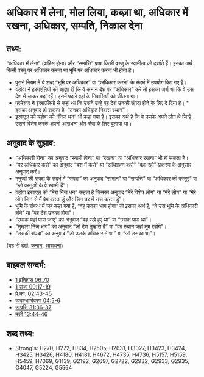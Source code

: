 # अधिकार में लेना, मोल लिया, कब्ज़ा था, अधिकार में रखना, अधिकार, सम्पति, निकाल देना #

## तथ्य: ##

“अधिकार में लेना” (वारिस होना) और “सम्पत्ति” प्रायः किसी वस्तु के स्वामीत्व को दर्शाते हैं। इनका अर्थ किसी वस्तु पर अधिकार करना था भूमि पर अधिकार करना भी होता है।

* पुराने नियम में ये शब्द “भूमि पर अधिकार” या “अधिकार करने” के संदर्भ में उपयोग किए गए हैं।
* यहोवा ने इस्राएलियों को आज्ञा दी कि वे कनान देश पर “अधिकार” करें तो इसका अर्थ था कि वे उस देश में जाकर वहां रहें। इसमें पहले वहां के निवासियों को जीतना था।
* परमेश्वर ने इस्राएलियों से कहा था कि उसने उन्हें वह देश उनकी संपदा होने के लिए दे दिया है। * इसका अनुवाद हो सकता है, “उनका अधिकृत निवास स्थान”।
* इस्राएल को यहोवा की “निज धन” भी कहा गया है। इसका अर्थ है कि वे उसके अपने लोग थे जिन्हें उसने विशेष करके अपनी आराधना और सेवा के लिए बुलाया था।

## अनुवाद के सुझाव: ##

* “अधिकारी होना” का अनुवाद “स्वामी होना” या “रखना” या “अधिकार रखना” भी हो सकता है।
* “पर अधिकार करो” का अनुवाद “वश में करो” या “अधिग्रहण करो” “वहां रहो”-प्रकरण के अनुसार अनुवाद करें।
* मनुष्यों की संपदा के संदर्भ में “संपदा” का अनुवाद “सामान” या “सम्पत्ति” या “अधिकार की वस्तुएं” या “जो वस्तुओं के वे स्वामी हैं”।
* यहोवा इस्राएल को “मेरा निज धन” कहता है जिसका अनुवाद “मेरे विशेष लोग” या “मेरे लोग” या “मेरे लोग जिन से मैं प्रेम करता हूं और जिन घर में राज करता हूं”।
* भूमि के संबन्ध में जब कहा गया है, “वह उनका भाग होगा” तो इसका अर्थ है, “वे उस भूमि के अधिकारी होंगे” या “वह देश उनका होगा”।
* “उसके यहां पाया जाए” का अनुवाद “वह रखे हुए था” या “उसके पास था”।
* “तुम्हारा निज भाग” का अनुवाद “जो देश तुम्हारा है” या “वह स्थान जहां तुम रहोगे”।
* “उसकी संपदा” का अनुवाद “जो उसके अधिकार में था” या “जो उसका था”।

(यह भी देखें: [कनान](../names/canaan.md), [आराधना](../kt/worship.md))

## बाइबल सन्दर्भ: ##

* [1 इतिहास 06:70](rc://en/tn/help/1ch/06/70)
* [1 राजा 09:17-19](rc://en/tn/help/1ki/09/17)
* [प्रे.का. 02:43-45](rc://en/tn/help/act/02/43)
* [व्यवस्थाविवरण 04:5-6](rc://en/tn/help/deu/04/05)
* [उत्पत्ति 31:36-37](rc://en/tn/help/gen/31/36)
* [मत्ती 13:44-46](rc://en/tn/help/mat/13/44)

## शब्द तथ्य: ##

* Strong's: H270, H272, H834, H2505, H2631, H3027, H3423, H3424, H3425, H3426, H4180, H4181, H4672, H4735, H4736, H5157, H5159, H5459, H7069, G1139, G2192, G2697, G2722, G2932, G2933, G2935, G4047, G5224, G5564

